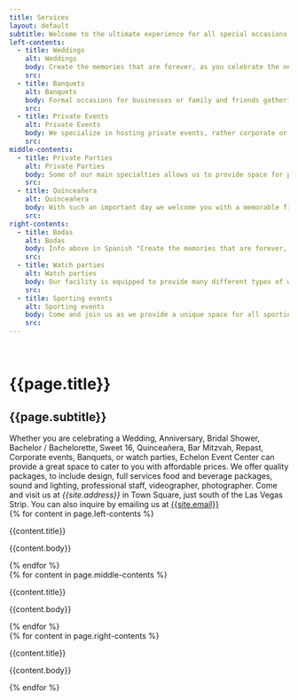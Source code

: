 ```yaml
---
title: Services
layout: default
subtitle: Welcome to the ultimate experience for all special occasions both public and private.
left-contents:
  - title: Weddings
    alt: Weddings
    body: Create the memories that are forever, as you celebrate the new beginning in our intimate location off the Las Vegas Strip. Echelon Event Center, is elegant, classy, which accommodate all individuals with affordable prices
    src: 
  - title: Banquets
    alt: Banquets
    body: Formal occasions for businesses or family and friends gatherings. Echelon is the perfect look to accomplish the goal of providing a beautiful and elegant space with our design team. We will keep the tradition held to enhance the prestige of host, or reinforce social bonds amongst joint contributors
    src: 
  - title: Private Events
    alt: Private Events
    body: We specialize in hosting private events, rather corporate or private events, Echelon Event Center is the place to be. Having a perfect location, and spacious venue to provides intimate and appealing services.
    src: 
middle-contents:
  - title: Private Parties
    alt: Private Parties
    body: Some of our main specialties allows us to provide space for private events to include, birthday parties, bachelor & bachelorette, theme events, baby showers, anniversary or whatever your special occasion is, Echelon Event Center has affordable prices through packages to suite our customer needs.
    src: 
  - title: Quinceañera
    alt: Quinceañera
    body: With such an important day we welcome you with a memorable fiesta and celebrate the coming of age and this historic ceremony for your special loved one. As the family party while assisting on young adulthood.
    src: 
right-contents:
  - title: Bodas
    alt: Bodas
    body: Info above in Spanish "Create the memories that are forever, as you celebrate the new beginning in our intimate location off the Las Vegas Strip. Echelon Event Center, is elegant, classy, which accommodate all individuals with affordable prices."
    src: 
  - title: Watch parties
    alt: Watch parties
    body: Our facility is equipped to provide many different types of watch parties, from live or recorded events, videos, movies, political or social events, allowing the viewers to interact, eat, drink, all while in an appealing atmosphere which also can be seen through news feed and timelines.
    src: 
  - title: Sporting events
    alt: Sporting events
    body: Come and join us as we provide a unique space for all sporting events. With Las Vegas now the place for NHL, NFL, WNBA, and with being the &num;1 destination for March Madness college basketball, Echelon Event Center is the perfect location to host all sporting events in addition to all major sports draft watch parties.
    src: 
---
```

<div>
    <div class="container content">
      <br/>
      <h1 class="is-size-3 has-text-centered">{{page.title}}</h1>
      <h2 class="is-size-5 has-text-centered">{{page.subtitle}}</h2>
      Whether you are celebrating a Wedding, Anniversary, Bridal Shower, Bachelor &sol; Bachelorette,  Sweet 16, Quinceañera, Bar Mitzvah, Repast, Corporate events, Banquets, or watch parties, Echelon Event Center can provide a great space to cater to you with affordable prices. We offer quality packages, to include design, full services food and beverage packages, sound and lighting, professional staff, videographer, photographer. Come and visit us at <address style="display:inline;">{{site.address}}</address> in Town Square, just south of the Las Vegas Strip. You can also inquire by emailing us at <a href="mailto:{{site.email}}">{{site.email}}</a>
    </div>
    <div class="tile is-ancestor">
        <div class="tile is-parent is-vertical">
            {% for content in page.left-contents %}
                <div class="tile is-parent">
                    <article class="tile is-child">
                      <div>
                          <!-- <figure class="image is-square">
                              <img src="{{content.src}}" alt="{{content.alt}}"/>
                          </figure> -->
                          <p class="subtitle has-text-centered content">{{content.title}}</p>
                      </div>
                        <p>{{content.body}}</p>
                    </article>
                </div>
            {% endfor %}
        </div>
        <div class="tile is-parent is-vertical">
            {% for content in page.middle-contents %}
                <div class="tile is-parent">
                    <article class="tile is-child">
                      <div>
                          <!-- <figure class="image is-square">
                              <img src="{{content.src}}" alt="{{content.alt}}"/>
                          </figure> -->
                          <p class="subtitle has-text-centered content">{{content.title}}</p>
                      </div>
                        <p>{{content.body}}</p>
                    </article>
                </div>
            {% endfor %}
        </div>
        <div class="tile is-parent is-vertical">
            {% for content in page.right-contents %}
                <div class="tile is-parent">
                    <article class="tile is-child">
                        <div>
                          <!-- <figure class="image is-square">
                              <img src="{{content.src}}" alt="{{content.alt}}"/>
                          </figure> -->
                          <p class="subtitle has-text-centered content">{{content.title}}</p>
                        </div>
                        <p>{{content.body}}</p>
                    </article>
                </div>
            {% endfor %}
        </div>
    </div>
</div>